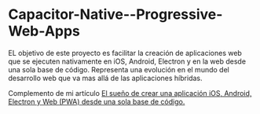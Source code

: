# Capacitor-Native--Progressive-Web-Apps
EL objetivo de este proyecto es facilitar la creación de aplicaciones web que se ejecuten nativamente en iOS, Android, Electron y en la web desde una sola base de código. Representa una evolución en el mundo del desarrollo web que va mas allá de las aplicaciones híbridas.

Complemento de mi artículo
[El sueño de crear una aplicación iOS, Android, Electron y Web (PWA) desde una sola base de código.](https://medium.com/williambastidasblog/el-sue%C3%B1o-de-crear-una-aplicaci%C3%B3n-ios-android-electron-y-web-pwa-desde-una-sola-base-de-c%C3%B3digo-ab66ad903919)

